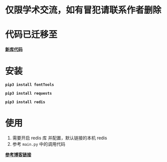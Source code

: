 # 仅限学术交流，如有冒犯请联系作者删除

# 代码已迁移至
[**新库代码**](https://github.com/wkunzhi/SpiderCrackDemo/tree/master/%E5%8F%8D%E7%88%AC%E5%A4%84%E7%90%86%E6%A1%88%E4%BE%8B/DianPing/7月最新版)

# 安装
**`pip3 install fontTools`**

**`pip3 install requests`**

**`pip3 install redis`**


# 使用
1. 需要开启 redis 库 并配置，默认链接的本机 redis 
2. 参考 `main.py` 中的调用代码

**[参考博客链接](https://blog.zhangkunzhi.com/2019/07/25/%E9%80%86%E5%90%91js%E6%A1%88%E4%BE%8B%E5%A4%A7%E4%BC%97%E7%82%B9%E8%AF%84/index.html)**
